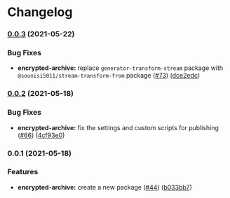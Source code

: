 # Changelog

### [0.0.3](https://www.github.com/sounisi5011/npm-packages/compare/encrypted-archive-v0.0.2...encrypted-archive-v0.0.3) (2021-05-22)


### Bug Fixes

* **encrypted-archive:** replace `generator-transform-stream` package with `@sounisi5011/stream-transform-from` package ([#73](https://www.github.com/sounisi5011/npm-packages/issues/73)) ([dce2edc](https://www.github.com/sounisi5011/npm-packages/commit/dce2edcec971222b67cf51e5563ad202c2de8257))

### [0.0.2](https://www.github.com/sounisi5011/npm-packages/compare/encrypted-archive-v0.0.1...encrypted-archive-v0.0.2) (2021-05-18)


### Bug Fixes

* **encrypted-archive:** fix the settings and custom scripts for publishing ([#66](https://www.github.com/sounisi5011/npm-packages/issues/66)) ([4cf93e0](https://www.github.com/sounisi5011/npm-packages/commit/4cf93e0005d7d6e5db00c9e0ac57ec05c40e6eb7))

### 0.0.1 (2021-05-18)


### Features

* **encrypted-archive:** create a new package  ([#44](https://www.github.com/sounisi5011/npm-packages/issues/44)) ([b033bb7](https://www.github.com/sounisi5011/npm-packages/commit/b033bb7a9671bd025862ffd7888acaeec422d8d3))
